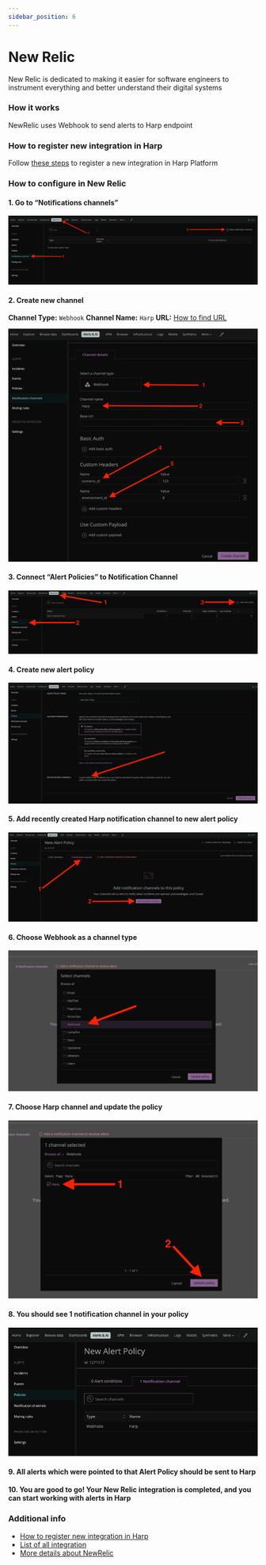 ```yaml
---
sidebar_position: 6
---
```


# New Relic

New Relic is dedicated to making it easier for software engineers to instrument everything and better understand their digital systems

### How it works
NewRelic uses Webhook to send alerts to Harp endpoint

### How to register new integration in Harp

Follow [these steps](../integration.md) to register a new integration in Harp Platform

### How to configure in New Relic

#### 1. Go to “Notifications channels”

![img_45.png](img_45.png)

#### 2. Create new channel

**Channel Type:** `Webhook`
**Channel Name:** `Harp`
**URL:** [How to find URL](../integration#how-to-find-url-for-integration)

![img_46.png](img_46.png)

#### 3. Connect “Alert Policies” to Notification Channel

![img_47.png](img_47.png)

#### 4. Create new alert policy

![img_48.png](img_48.png)

#### 5. Add recently created Harp notification channel to new alert policy

![img_49.png](img_49.png)

#### 6. Choose Webhook as a channel type

![img_50.png](img_50.png)

#### 7. Choose Harp channel and update the policy

![img_51.png](img_51.png)

#### 8. You should see 1 notification channel in your policy

![img_52.png](img_52.png)

#### 9. All alerts which were pointed to that Alert Policy should be sent to Harp

#### 10. You are good to go! Your New Relic integration is completed, and you can start working with alerts in Harp

### Additional info
- [How to register new integration in Harp](../integration.md)
- [List of all integration](../category/incoming-integrations)
- [More details about NewRelic](https://newrelic.com/)



